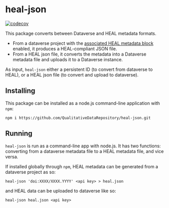 # heal-json
[![codecov](https://codecov.io/github/QualitativeDataRepository/heal-json/branch/main/graph/badge.svg?token=YI9SHR9OYC)](https://codecov.io/github/QualitativeDataRepository/heal-json)

This package converts between Dataverse and HEAL metadata formats. 

- From a dataverse project with the [associated HEAL metadata block](https://github.com/qualitativeDataRepository/heal-metadata) enabled, it produces a HEAL-compliant JSON file.
- From a HEAL json file, it converts the metadata into a Dataverse metadata file and uploads it to a Dataverse instance.

As input, `heal-json` either a persistent ID (to convert from dataverse to HEAL), or a HEAL json file (to convert and upload to dataverse).

## Installing

This package can be installed as a node.js command-line application with `npm`:

```
npm i https://github.com/QualitativeDataRepository/heal-json.git
```

## Running

`heal-json` is run as a command-line app with node.js. It has two functions: converting from a dataverse metadata file to a HEAL metadata file, and vice versa.

If installed globally through `npm`, HEAL metadata can be generated from a dataverse project as so:

```
heal-json 'doi:XXXX/XXXX.YYYY' <api key> > heal.json
```

and HEAL data can be uploaded to dataverse like so:

```
heal-json heal.json <api key>
```

